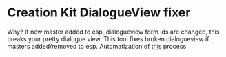 # Creation Kit DialogueView fixer
Why?
If new master added to esp, dialogueview form ids are changed, this breaks your pretty dialogue view.
This tool fixes broken dialogueview if masters added/removed to esp.
Automatization of [this](https://www.reddit.com/r/skyrimmods/comments/cq3a74/protip_fixing_dialog_views_after_adding/) process
